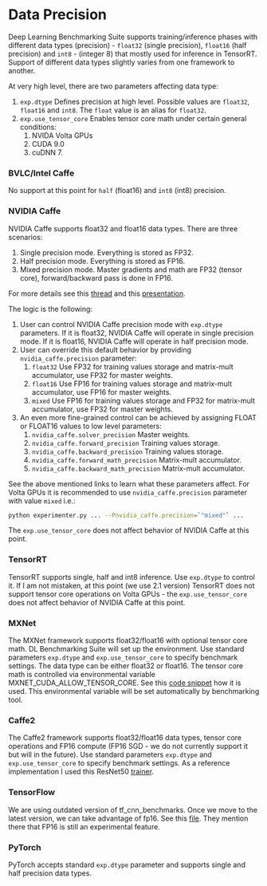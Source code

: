 # __Data Precision__
Deep Learning Benchmarking Suite supports training/inference phases with different
data types (precision) - `float32` (single precision), `float16` (half precision)
and `int8` - (integer 8) that mostly used for inference in TensorRT. Support of different
data types slightly varies from one framework to another.

At very high level, there are two parameters affecting data type:

1. `exp.dtype` Defines precision at high level. Possible values are `float32`,
   `float16` and `int8`. The `float` value is an alias for `float32`.
2. `exp.use_tensor_core` Enables tensor core math under certain general conditions:
   1. NVIDA Volta GPUs
   2. CUDA 9.0
   3. cuDNN 7.

### BVLC/Intel Caffe
No support at this point for `half` (float16) and `int8` (int8) precision.

### NVIDIA Caffe
NVIDIA Caffe supports float32 and float16 data types. There are three scenarios:

1. Single precision mode. Everything is stored as FP32.
2. Half precision mode. Everything is stored as FP16.
3. Mixed precision mode. Master gradients and math are FP32 (tensor core),
   forward/backward pass is done in FP16.

For more details see this [thread](https://github.com/NVIDIA/caffe/issues/420) and
this [presentation](http://on-demand.gputechconf.com/gtc/2017/presentation/s7218-training-with-mixed-precision-boris-ginsburg.pdf).

The logic is the following:
1. User can control NVIDIA Caffe precision mode with `exp.dtype` parameters. If it is
   float32, NVIDIA Caffe will operate in single precision mode. If it is float16, NVIDIA
   Caffe will operate in half precision mode.
2. User can override this default behavior by providing `nvidia_caffe.precision` parameter:
   1. `float32` Use FP32 for training values storage and matrix-mult accumulator, use FP32
      for master weights.
   2. `float16` Use FP16 for training values storage and matrix-mult accumulator, use FP16
      for master weights.
   3. `mixed` Use FP16 for training values storage and FP32 for matrix-mult accumulator, use
      FP32 for master weights.
3. An even more fine-grained control can be achieved by assigning FLOAT or FLOAT16 values to
   low level parameters:
   1. `nvidia_caffe.solver_precision` Master weights.
   2. `nvidia_caffe.forward_precision` Training values storage.
   3. `nvidia_caffe.backward_precision` Training values storage.
   4. `nvidia_caffe.forward_math_precision` Matrix-mult accumulator.
   5. `nvidia_caffe.backward_math_precision` Matrix-mult accumulator.

See the above mentioned links to learn what these parameters affect. For Volta GPUs it is
recommended to use `nvidia_caffe.precision` parameter with value `mixed` i.e.:
```bash
python experimenter.py ... --Pnvidia_caffe.precision=`"mixed"` ...
```
The `exp.use_tensor_core` does not affect behavior of NVIDIA Caffe at this point.

### TensorRT
TensorRT supports single, half and int8 inference. Use `exp.dtype` to control it. If I am
not mistaken, at this point (we use 2.1 version) TensorRT does not support tensor core
operations on Volta GPUs - the `exp.use_tensor_core` does not affect behavior of NVIDIA
Caffe at this point.

### MXNet
The MXNet framework supports float32/float16 with optional tensor core math. DL Benchmarking
Suite will set up the environment. Use standard parameters `exp.dtype` and `exp.use_tensor_core`
to specify benchmark settings. The data type can be either float32 or float16.
The tensor core math is controlled via environmental variable MXNET_CUDA_ALLOW_TENSOR_CORE. See
this [code snippet](https://github.com/apache/incubator-mxnet/blob/a36bf573ad82550dbb6692a89d7ddd1d5e4487fd/src/common/cuda_utils.h)
how it is used. This environmental variable will be set automatically by benchmarking tool.

### Caffe2
The Caffe2 framework supports float32/float16 data types, tensor core operations and
FP16 compute (FP16 SGD - we do not currently support it but will in the future).
Use standard parameters `exp.dtype` and `exp.use_tensor_core` to specify benchmark
settings. As a reference implementation I used this ResNet50 [trainer](https://github.com/caffe2/caffe2/blob/master/caffe2/python/examples/resnet50_trainer.py).

### TensorFlow
We are using outdated version of tf_cnn_benchmarks. Once we move to the latest version,
we can take advantage of fp16. See this [file](https://github.com/tensorflow/benchmarks/blob/master/scripts/tf_cnn_benchmarks/benchmark_cnn.py).
They mention there that FP16 is still an experimental feature.

### PyTorch
PyTorch accepts standard `exp.dtype` parameter and supports single and half precision
data types.

